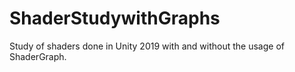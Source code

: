 # ShaderStudywithGraphs
Study of shaders done in Unity 2019 with and without the usage of ShaderGraph.
